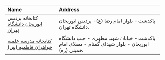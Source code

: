 | Name                                                                                                                   | Address                                                                                        |
|:-----------------------------------------------------------------------------------------------------------------------|:-----------------------------------------------------------------------------------------------|
| [کتابخانه پردیس ابوریحان دانشگاه تهران](https://lib.ir/fa/library/542/کتابخانه-پردیس-ابوریحان-دانشگاه-تهران/search/)   | پاکدشت - بلوار امام رضا (ع)- پردیس ابوریحان دانشگاه تهران.                                     |
| [كتابخانه مدرسه علمیه خواهران فاطمیه (س)](https://lib.ir/fa/library/463/كتابخانه-مدرسه-علمیه-خواهران-فاطمیه-س/search/) | پاكدشت - خیابان شهید مطهری - جنب دانشگاه ابوریحان - بلوار شهدای گمنام - مصلای امام خمینی (ره). |